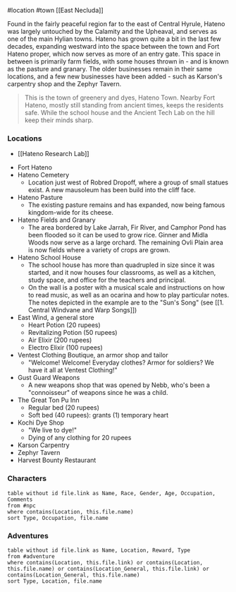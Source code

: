 #location #town [[East Necluda]]

Found in the fairly peaceful region far to the east of Central Hyrule, Hateno was largely untouched by the Calamity and the Upheaval, and serves as one of the main Hylian towns. Hateno has grown quite a bit in the last few decades, expanding westward into the space between the town and Fort Hateno proper, which now serves as more of an entry gate. This space in between is primarily farm fields, with some houses thrown in - and is known as the pasture and granary. The older businesses remain in their same locations, and a few new businesses have been added - such as Karson's carpentry shop and the Zephyr Tavern.

>This is the town of greenery and dyes, Hateno Town. Nearby Fort Hateno, mostly still standing from ancient times, keeps the residents safe. While the school house and the Ancient Tech Lab on the hill keep their minds sharp.

### Locations

* [[Hateno Research Lab]]
- Fort Hateno
- Hateno Cemetery
	- Location just west of Robred Dropoff, where a group of small statues exist. A new mausoleum has been build into the cliff face.
- Hateno Pasture
	- The existing pasture remains and has expanded, now being famous kingdom-wide for its cheese.
- Hateno Fields and Granary
	- The area bordered by Lake Jarrah, Fir River, and Camphor Pond has been flooded so it can be used to grow rice. Ginner and Midla Woods now serve as a large orchard. The remaining Ovli Plain area is now fields where a variety of crops are grown.
- Hateno School House
	- The school house has more than quadrupled in size since it was started, and it now houses four classrooms, as well as a kitchen, study space, and office for the teachers and principal. 
	- On the wall is a poster with a musical scale and instructions on how to read music, as well as an ocarina and how to play particular notes. The notes depicted in the example are to the "Sun's Song" (see [[1. Central Windvane and Warp Songs]])
- East Wind, a general store
	- Heart Potion (20 rupees)
	- Revitalizing Potion (50 rupees)
	- Air Elixir (200 rupees)
	- Electro Elixir (100 rupees)
- Ventest Clothing Boutique, an armor shop and tailor
	- "Welcome! Welcome! Everyday clothes? Armor for soldiers? We have it all at Ventest Clothing!"
- Gust Guard Weapons
	- A new weapons shop that was opened by Nebb, who's been a "connoisseur" of weapons since he was a child.
- The Great Ton Pu Inn
	- Regular bed (20 rupees)
	- Soft bed (40 rupees): grants (1) temporary heart
- Kochi Dye Shop
	- "We live to dye!"
	- Dying of any clothing for 20 rupees
- Karson Carpentry
- Zephyr Tavern
- Harvest Bounty Restaurant

### Characters
```dataview
table without id file.link as Name, Race, Gender, Age, Occupation, Comments
from #npc
where contains(Location, this.file.name)
sort Type, Occupation, file.name
```

### Adventures
```dataview
table without id file.link as Name, Location, Reward, Type
from #adventure
where contains(Location, this.file.link) or contains(Location, this.file.name) or contains(Location_General, this.file.link) or contains(Location_General, this.file.name)
sort Type, Location, file.name
```
